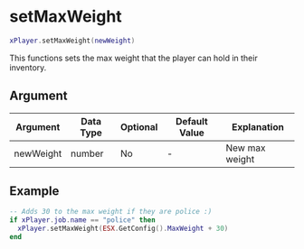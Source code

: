 # setMaxWeight

```lua
xPlayer.setMaxWeight(newWeight)
```

This functions sets the max weight that the player can hold in their inventory.

## Argument

| Argument  | Data Type | Optional | Default Value | Explanation    |
|-----------|-----------|----------|---------------|----------------|
| newWeight | number    | No       | -             | New max weight |

## Example

```lua
-- Adds 30 to the max weight if they are police :)
if xPlayer.job.name == "police" then
  xPlayer.setMaxWeight(ESX.GetConfig().MaxWeight + 30)
end
```
